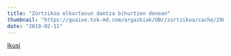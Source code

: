 ```yaml
---
title: "Zortzikoa elkartasun dantza bihurtzen denean"
thumbnail: "https://guaixe.tok-md.com/argazkiak/UBr/zortzikoa/cache/290_20190209_Alts_Santa_Ageda_Larunbata_Kintadak_Altsasukoak_Ask_2OZ1UA1_tokikom_735x413.jpg"
date: "2019-02-11"
---
```

[Ikusi](https://guaixe.eus/altsasu/1549883926496-altsasukoak-aske-elkartasun-zortzikoa-2019)
